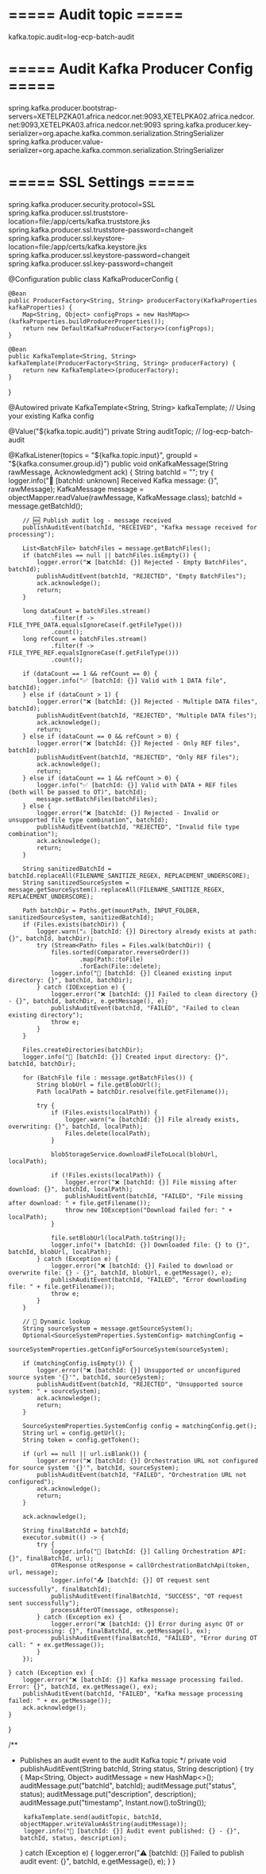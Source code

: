 # ===== Audit topic =====
kafka.topic.audit=log-ecp-batch-audit

# ===== Audit Kafka Producer Config =====
spring.kafka.producer.bootstrap-servers=XETELPZKA01.africa.nedcor.net:9093,XETELPKA02.africa.nedcor.net:9093,XETELPKA03.africa.nedcor.net:9093
spring.kafka.producer.key-serializer=org.apache.kafka.common.serialization.StringSerializer
spring.kafka.producer.value-serializer=org.apache.kafka.common.serialization.StringSerializer

# ===== SSL Settings =====
spring.kafka.producer.security.protocol=SSL
spring.kafka.producer.ssl.truststore-location=file:/app/certs/kafka.truststore.jks
spring.kafka.producer.ssl.truststore-password=changeit
spring.kafka.producer.ssl.keystore-location=file:/app/certs/kafka.keystore.jks
spring.kafka.producer.ssl.keystore-password=changeit
spring.kafka.producer.ssl.key-password=changeit

@Configuration
public class KafkaProducerConfig {

    @Bean
    public ProducerFactory<String, String> producerFactory(KafkaProperties kafkaProperties) {
        Map<String, Object> configProps = new HashMap<>(kafkaProperties.buildProducerProperties());
        return new DefaultKafkaProducerFactory<>(configProps);
    }

    @Bean
    public KafkaTemplate<String, String> kafkaTemplate(ProducerFactory<String, String> producerFactory) {
        return new KafkaTemplate<>(producerFactory);
    }
}

@Autowired
private KafkaTemplate<String, String> kafkaTemplate; // Using your existing Kafka config

@Value("${kafka.topic.audit}")
private String auditTopic; // log-ecp-batch-audit

@KafkaListener(topics = "${kafka.topic.input}", groupId = "${kafka.consumer.group.id}")
public void onKafkaMessage(String rawMessage, Acknowledgment ack) {
    String batchId = "";
    try {
        logger.info("📩 [batchId: unknown] Received Kafka message: {}", rawMessage);
        KafkaMessage message = objectMapper.readValue(rawMessage, KafkaMessage.class);
        batchId = message.getBatchId();

        // 🆕 Publish audit log - message received
        publishAuditEvent(batchId, "RECEIVED", "Kafka message received for processing");

        List<BatchFile> batchFiles = message.getBatchFiles();
        if (batchFiles == null || batchFiles.isEmpty()) {
            logger.error("❌ [batchId: {}] Rejected - Empty BatchFiles", batchId);
            publishAuditEvent(batchId, "REJECTED", "Empty BatchFiles");
            ack.acknowledge();
            return;
        }

        long dataCount = batchFiles.stream()
                .filter(f -> FILE_TYPE_DATA.equalsIgnoreCase(f.getFileType()))
                .count();
        long refCount = batchFiles.stream()
                .filter(f -> FILE_TYPE_REF.equalsIgnoreCase(f.getFileType()))
                .count();

        if (dataCount == 1 && refCount == 0) {
            logger.info("✅ [batchId: {}] Valid with 1 DATA file", batchId);
        } else if (dataCount > 1) {
            logger.error("❌ [batchId: {}] Rejected - Multiple DATA files", batchId);
            publishAuditEvent(batchId, "REJECTED", "Multiple DATA files");
            ack.acknowledge();
            return;
        } else if (dataCount == 0 && refCount > 0) {
            logger.error("❌ [batchId: {}] Rejected - Only REF files", batchId);
            publishAuditEvent(batchId, "REJECTED", "Only REF files");
            ack.acknowledge();
            return;
        } else if (dataCount == 1 && refCount > 0) {
            logger.info("✅ [batchId: {}] Valid with DATA + REF files (both will be passed to OT)", batchId);
            message.setBatchFiles(batchFiles);
        } else {
            logger.error("❌ [batchId: {}] Rejected - Invalid or unsupported file type combination", batchId);
            publishAuditEvent(batchId, "REJECTED", "Invalid file type combination");
            ack.acknowledge();
            return;
        }

        String sanitizedBatchId = batchId.replaceAll(FILENAME_SANITIZE_REGEX, REPLACEMENT_UNDERSCORE);
        String sanitizedSourceSystem = message.getSourceSystem().replaceAll(FILENAME_SANITIZE_REGEX, REPLACEMENT_UNDERSCORE);

        Path batchDir = Paths.get(mountPath, INPUT_FOLDER, sanitizedSourceSystem, sanitizedBatchId);
        if (Files.exists(batchDir)) {
            logger.warn("⚠️ [batchId: {}] Directory already exists at path: {}", batchId, batchDir);
            try (Stream<Path> files = Files.walk(batchDir)) {
                files.sorted(Comparator.reverseOrder())
                        .map(Path::toFile)
                        .forEach(File::delete);
                logger.info("🧹 [batchId: {}] Cleaned existing input directory: {}", batchId, batchDir);
            } catch (IOException e) {
                logger.error("❌ [batchId: {}] Failed to clean directory {} - {}", batchId, batchDir, e.getMessage(), e);
                publishAuditEvent(batchId, "FAILED", "Failed to clean existing directory");
                throw e;
            }
        }

        Files.createDirectories(batchDir);
        logger.info("📁 [batchId: {}] Created input directory: {}", batchId, batchDir);

        for (BatchFile file : message.getBatchFiles()) {
            String blobUrl = file.getBlobUrl();
            Path localPath = batchDir.resolve(file.getFilename());

            try {
                if (Files.exists(localPath)) {
                    logger.warn("♻️ [batchId: {}] File already exists, overwriting: {}", batchId, localPath);
                    Files.delete(localPath);
                }

                blobStorageService.downloadFileToLocal(blobUrl, localPath);

                if (!Files.exists(localPath)) {
                    logger.error("❌ [batchId: {}] File missing after download: {}", batchId, localPath);
                    publishAuditEvent(batchId, "FAILED", "File missing after download: " + file.getFilename());
                    throw new IOException("Download failed for: " + localPath);
                }

                file.setBlobUrl(localPath.toString());
                logger.info("⬇️ [batchId: {}] Downloaded file: {} to {}", batchId, blobUrl, localPath);
            } catch (Exception e) {
                logger.error("❌ [batchId: {}] Failed to download or overwrite file: {} - {}", batchId, blobUrl, e.getMessage(), e);
                publishAuditEvent(batchId, "FAILED", "Error downloading file: " + file.getFilename());
                throw e;
            }
        }

        // 🔁 Dynamic lookup
        String sourceSystem = message.getSourceSystem();
        Optional<SourceSystemProperties.SystemConfig> matchingConfig =
                sourceSystemProperties.getConfigForSourceSystem(sourceSystem);

        if (matchingConfig.isEmpty()) {
            logger.error("❌ [batchId: {}] Unsupported or unconfigured source system '{}'", batchId, sourceSystem);
            publishAuditEvent(batchId, "REJECTED", "Unsupported source system: " + sourceSystem);
            ack.acknowledge();
            return;
        }

        SourceSystemProperties.SystemConfig config = matchingConfig.get();
        String url = config.getUrl();
        String token = config.getToken();

        if (url == null || url.isBlank()) {
            logger.error("❌ [batchId: {}] Orchestration URL not configured for source system '{}'", batchId, sourceSystem);
            publishAuditEvent(batchId, "FAILED", "Orchestration URL not configured");
            ack.acknowledge();
            return;
        }

        ack.acknowledge();

        String finalBatchId = batchId;
        executor.submit(() -> {
            try {
                logger.info("🚀 [batchId: {}] Calling Orchestration API: {}", finalBatchId, url);
                OTResponse otResponse = callOrchestrationBatchApi(token, url, message);
                logger.info("📤 [batchId: {}] OT request sent successfully", finalBatchId);
                publishAuditEvent(finalBatchId, "SUCCESS", "OT request sent successfully");
                processAfterOT(message, otResponse);
            } catch (Exception ex) {
                logger.error("❌ [batchId: {}] Error during async OT or post-processing: {}", finalBatchId, ex.getMessage(), ex);
                publishAuditEvent(finalBatchId, "FAILED", "Error during OT call: " + ex.getMessage());
            }
        });

    } catch (Exception ex) {
        logger.error("❌ [batchId: {}] Kafka message processing failed. Error: {}", batchId, ex.getMessage(), ex);
        publishAuditEvent(batchId, "FAILED", "Kafka message processing failed: " + ex.getMessage());
        ack.acknowledge();
    }
}

/**
 * Publishes an audit event to the audit Kafka topic
 */
private void publishAuditEvent(String batchId, String status, String description) {
    try {
        Map<String, Object> auditMessage = new HashMap<>();
        auditMessage.put("batchId", batchId);
        auditMessage.put("status", status);
        auditMessage.put("description", description);
        auditMessage.put("timestamp", Instant.now().toString());

        kafkaTemplate.send(auditTopic, batchId, objectMapper.writeValueAsString(auditMessage));
        logger.info("📝 [batchId: {}] Audit event published: {} - {}", batchId, status, description);
    } catch (Exception e) {
        logger.error("⚠️ [batchId: {}] Failed to publish audit event: {}", batchId, e.getMessage(), e);
    }
}
